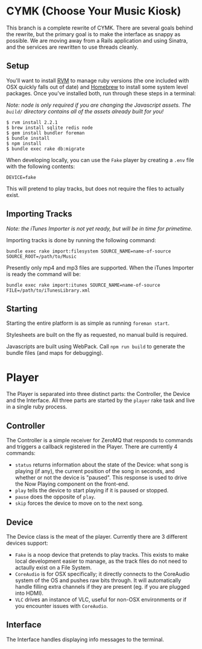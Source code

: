 # CYMK (Choose Your Music Kiosk)

This branch is a complete rewrite of CYMK. There are several goals behind the rewrite, but the primary goal is to make the
interface as snappy as possible. We are moving away from a Rails application and using Sinatra, and the services are rewritten
to use threads cleanly.

## Setup

You'll want to install [RVM](https://rvm.io/) to manage ruby versions (the one included with OSX quickly falls out of
date) and [Homebrew](http://brew.sh/) to install some system level packages. Once you've installed both, run through
these steps in a terminal:

*Note: node is only required if you are changing the Javascript assets. The `build/` directory contains all of the
assets already built for you!*

```
$ rvm install 2.2.1
$ brew install sqlite redis node
$ gem install bundler foreman
$ bundle install
$ npm install
$ bundle exec rake db:migrate
```

When developing locally, you can use the `Fake` player by creating a `.env` file with the following contents:

```
DEVICE=fake
```

This will pretend to play tracks, but does not require the files to actually exist.

## Importing Tracks

*Note: the iTunes Importer is not yet ready, but will be in time for primetime.*

Importing tracks is done by running the following command:

```
bundle exec rake import:filesystem SOURCE_NAME=name-of-source SOURCE_ROOT=/path/to/Music
```

Presently only mp4 and mp3 files are supported. When the iTunes Importer is ready the command will be:

```
bundle exec rake import:itunes SOURCE_NAME=name-of-source FILE=/path/to/iTunesLibrary.xml
```

## Starting

Starting the entire platform is as simple as running `foreman start`.

Stylesheets are built on the fly as requested, no manual build is required.

Javascripts are built using WebPack. Call `npm run build` to generate the bundle files (and maps for debugging).

# Player

The Player is separated into three distinct parts: the Controller, the Device and the Interface. All three parts are
started by the `player` rake task and live in a single ruby process.

## Controller

The Controller is a simple receiver for ZeroMQ that responds to commands and triggers a callback registered in the
Player. There are currently 4 commands:

 * `status` returns information about the state of the Device: what song is playing (if any), the current position of
   the song in seconds, and whether or not the device is "paused". This response is used to drive the Now Playing
   component on the front-end.
 * `play` tells the device to start playing if it is paused or stopped.
 * `pause` does the opposite of `play`.
 * `skip` forces the device to move on to the next song.

## Device

The Device class is the meat of the player. Currently there are 3 different devices support:

 * `Fake` is a noop device that pretends to play tracks. This exists to make local development easier to manage, as the
   track files do not need to actaully exist on a File System.
 * `CoreAudio` is for OSX specifically; it directly connects to the CoreAudio system of the OS and pushes raw bits
   through. It will automatically handle filling extra channels if they are present (eg. if you are plugged into HDMI).
 * `VLC` drives an instance of VLC, useful for non-OSX environments or if you encounter issues with `CoreAudio`.

## Interface

The Interface handles displaying info messages to the terminal.
